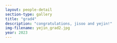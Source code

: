 ```yaml
---
layout: people-detail
section-type: gallery
title: "grad4"
description: "congratulations, jisoo and yejin!"
img-filename: yejin_grad2.jpg
year: 2023
---
```

